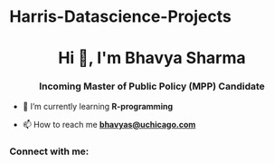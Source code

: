 # Harris-Datascience-Projects
<h1 align="center">Hi 👋, I'm Bhavya Sharma</h1>
<h3 align="center">Incoming Master of Public Policy (MPP) Candidate</h3>

- 🌱 I’m currently learning **R-programming**

- 📫 How to reach me **bhavyas@uchicago.com**

<h3 align="left">Connect with me:</h3>
<p align="left">
</p>
